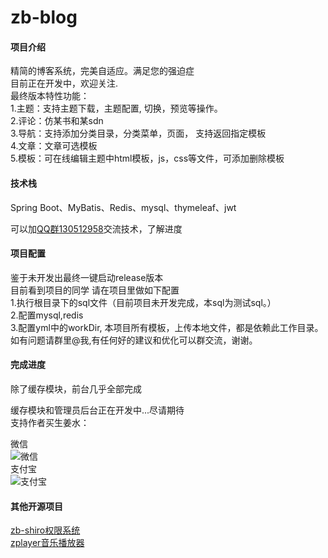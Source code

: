 # zb-blog

#### 项目介绍
精简的博客系统，完美自适应。满足您的强迫症<br/>
目前正在开发中，欢迎关注.<br/>
最终版本特性功能：<br/>
1.主题：支持主题下载，主题配置, 切换，预览等操作。<br/>
2.评论：仿某书和某sdn<br/>
3.导航：支持添加分类目录，分类菜单，页面， 支持返回指定模板<br/>
4.文章：文章可选模板<br/>
5.模板：可在线编辑主题中html模板，js，css等文件，可添加删除模板<br/>

#### 技术栈
Spring Boot、MyBatis、Redis、mysql、thymeleaf、jwt<br/>

可以加[QQ群130512958](http://shang.qq.com/wpa/qunwpa?idkey=dad3420aea2111ee98653f703f61bc504bfcd6dd85d1766a344523d7e353ad43)交流技术，了解进度

#### 项目配置

鉴于未开发出最终一键启动release版本<br/>
目前看到项目的同学 请在项目里做如下配置<br/>
1.执行根目录下的sql文件（目前项目未开发完成，本sql为测试sql。）<br/>
2.配置mysql,redis<br/>
3.配置yml中的workDir, 本项目所有模板，上传本地文件，都是依赖此工作目录。<br/>
如有问题请群里@我,有任何好的建议和优化可以群交流，谢谢。<br/>

#### 完成进度
除了缓存模块，前台几乎全部完成<br/>

缓存模块和管理员后台正在开发中...尽请期待
<br/>
支持作者买生姜水：

微信<br/>
![微信](https://cdn.nbclass.com/statics/img/weixin.jpg)
<br/>
支付宝<br/>
![支付宝](https://cdn.nbclass.com/statics/img/zhifubao.jpg)

#### 其他开源项目
[zb-shiro权限系统](https://gitee.com/supperzh/zb-shiro)<br/>
[zplayer音乐播放器](https://gitee.com/supperzh/zplayer)



